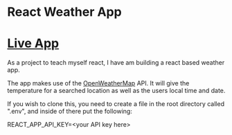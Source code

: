 # React Weather App

# [Live App](weather.joncharter.co.uk)

As a project to teach myself react, I have am building a react based weather app.

The app makes use of the [OpenWeatherMap](https://openweathermap.org) API. It will give the temperature for a searched location as well as the users local time and date.

If you wish to clone this, you need to create a file in the root directory called ".env", and inside of there put the following:

REACT_APP_API_KEY=\<your API key here\>